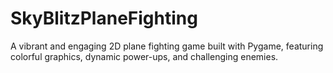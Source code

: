 # SkyBlitzPlaneFighting
 A vibrant and engaging 2D plane fighting game built with Pygame, featuring colorful graphics, dynamic power-ups, and challenging enemies.
